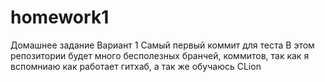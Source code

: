 # homework1
Домашнее задание Вариант 1 
Самый первый коммит для теста
В этом репозитории будет много бесполезных бранчей, коммитов, так как я вспомниаю как работает гитхаб, а так же обучаюсь CLion
